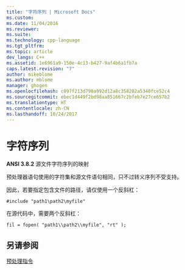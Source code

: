 ```yaml
---
title: "字符序列 | Microsoft Docs"
ms.custom: 
ms.date: 11/04/2016
ms.reviewer: 
ms.suite: 
ms.technology: cpp-language
ms.tgt_pltfrm: 
ms.topic: article
dev_langs: C++
ms.assetid: 1e6961a9-150e-4c13-b427-9af4b6a1fb7a
caps.latest.revision: "7"
author: mikeblome
ms.author: mblome
manager: ghogen
ms.openlocfilehash: c097f213d790a992d12a8c358282a5340fce52c4
ms.sourcegitcommit: ebec1d449f2bd98aa851667c2bfeb7e27ce657b2
ms.translationtype: HT
ms.contentlocale: zh-CN
ms.lasthandoff: 10/24/2017
---
```

# <a name="character-sequences"></a>字符序列
**ANSI 3.8.2** 源文件字符序列的映射  
  
 预处理器语句使用的字符集和源文件语句相同，只不过转义序列不受支持。  
  
 因此，若要指定包含文件的路径，请仅使用一个反斜杠：  
  
```  
#include "path1\path2\myfile"  
```  
  
 在源代码中，需要两个反斜杠：  
  
```  
fil = fopen( "path1\\path2\\myfile", "rt" );  
```  
  
## <a name="see-also"></a>另请参阅  
 [预处理指令](../c-language/preprocessing-directives.md)